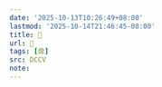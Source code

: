 ```yaml
---
date: '2025-10-13T10:26:49+08:00'
lastmod: '2025-10-14T21:46:45-08:00'
title: 􂲔
url: 􂲔
tags: [戽]
src: DCCV
note:
---
```

